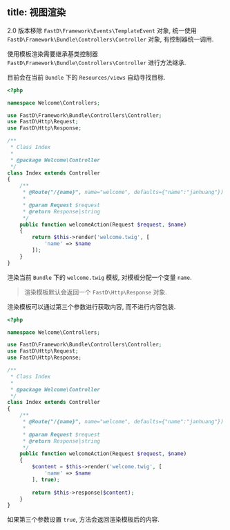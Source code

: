 title: 视图渲染
---
2.0 版本移除 `FastD\Framework\Events\TemplateEvent` 对象, 统一使用 `FastD\Framework\Bundle\Controllers\Controller` 对象, 有控制器统一调用.

使用模板渲染需要继承基类控制器 `FastD\Framework\Bundle\Controllers\Controller` 进行方法继承.

目前会在当前 `Bundle` 下的 `Resources/views` 自动寻找目标.

```php
<?php

namespace Welcome\Controllers;

use FastD\Framework\Bundle\Controllers\Controller;
use FastD\Http\Request;
use FastD\Http\Response;

/**
 * Class Index
 *
 * @package Welcome\Controller
 */
class Index extends Controller
{
    /**
     * @Route("/{name}", name="welcome", defaults={"name":"janhuang"})
     *
     * @param Request $request
     * @return Response|string
     */
    public function welcomeAction(Request $request, $name)
    {
        return $this->render('welcome.twig', [
            'name' => $name
        ]);
    }
}
```

渲染当前 `Bundle` 下的 `welcome.twig` 模板, 对模板分配一个变量 `name`.

> 渲染模板默认会返回一个 `FastD\Http\Response` 对象.

渲染模板可以通过第三个参数进行获取内容, 而不进行内容包装.

```php
<?php

namespace Welcome\Controllers;

use FastD\Framework\Bundle\Controllers\Controller;
use FastD\Http\Request;
use FastD\Http\Response;

/**
 * Class Index
 *
 * @package Welcome\Controller
 */
class Index extends Controller
{
    /**
     * @Route("/{name}", name="welcome", defaults={"name":"janhuang"})
     *
     * @param Request $request
     * @return Response|string
     */
    public function welcomeAction(Request $request, $name)
    {
        $content = $this->render('welcome.twig', [
            'name' => $name
        ], true);
        
        return $this->response($content);
    }
}
```

如果第三个参数设置 `true`, 方法会返回渲染模板后的内容.